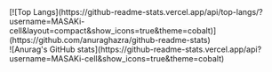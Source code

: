 <div style="float: left;">[![Top Langs](https://github-readme-stats.vercel.app/api/top-langs/?username=MASAKi-cell&layout=compact&show_icons=true&theme=cobalt)](https://github.com/anuraghazra/github-readme-stats)
</div>
<div style="float: right;">
![Anurag's GitHub stats](https://github-readme-stats.vercel.app/api?username=MASAKi-cell&show_icons=true&theme=cobalt)
 </div>
